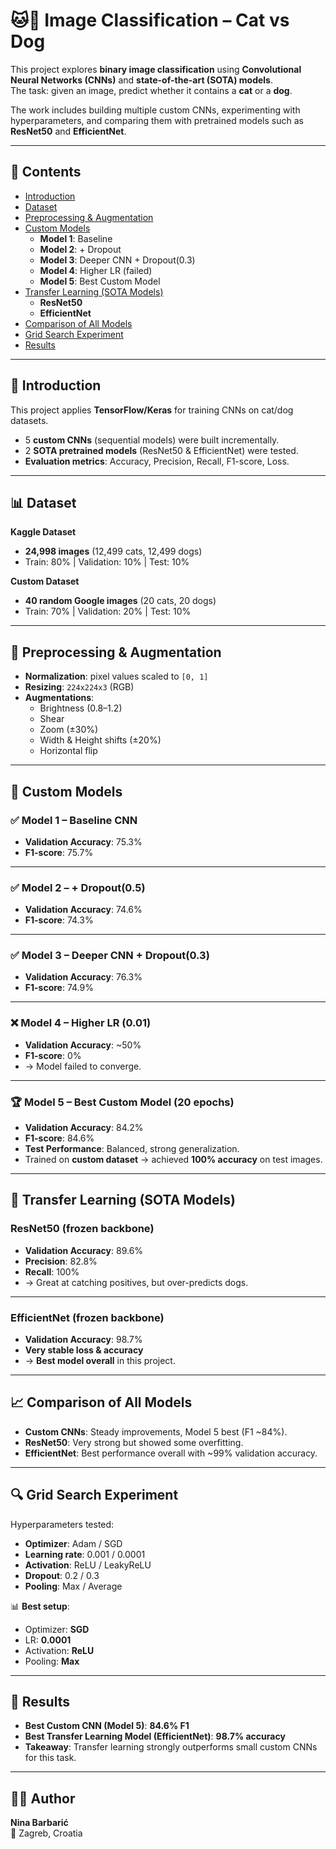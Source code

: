 # 🐱🐶 Image Classification – Cat vs Dog  

This project explores **binary image classification** using **Convolutional Neural Networks (CNNs)** and **state-of-the-art (SOTA) models**.  
The task: given an image, predict whether it contains a **cat** or a **dog**.  

The work includes building multiple custom CNNs, experimenting with hyperparameters, and comparing them with pretrained models such as **ResNet50** and **EfficientNet**.  

---

## 📂 Contents
- [Introduction](#-introduction)  
- [Dataset](#-dataset)  
- [Preprocessing & Augmentation](#-preprocessing--augmentation)  
- [Custom Models](#-custom-models)  
  - **Model 1**: Baseline  
  - **Model 2**: + Dropout  
  - **Model 3**: Deeper CNN + Dropout(0.3)  
  - **Model 4**: Higher LR (failed)  
  - **Model 5**: Best Custom Model  
- [Transfer Learning (SOTA Models)](#-transfer-learning-sota-models)  
  - **ResNet50**  
  - **EfficientNet**  
- [Comparison of All Models](#-comparison-of-all-models)  
- [Grid Search Experiment](#-grid-search-experiment)  
- [Results](#-results)  

---

## 📖 Introduction
This project applies **TensorFlow/Keras** for training CNNs on cat/dog datasets.  

- 5 **custom CNNs** (sequential models) were built incrementally.  
- 2 **SOTA pretrained models** (ResNet50 & EfficientNet) were tested.  
- **Evaluation metrics**: Accuracy, Precision, Recall, F1-score, Loss.  

---

## 📊 Dataset
**Kaggle Dataset**  
- **24,998 images** (12,499 cats, 12,499 dogs)  
- Train: 80% | Validation: 10% | Test: 10%  

**Custom Dataset**  
- **40 random Google images** (20 cats, 20 dogs)  
- Train: 70% | Validation: 20% | Test: 10%  

---

## 🔧 Preprocessing & Augmentation
- **Normalization**: pixel values scaled to `[0, 1]`  
- **Resizing**: `224x224x3` (RGB)  
- **Augmentations**:  
  - Brightness (0.8–1.2)  
  - Shear  
  - Zoom (±30%)  
  - Width & Height shifts (±20%)  
  - Horizontal flip  

---

## 🧪 Custom Models

### ✅ Model 1 – Baseline CNN  
- **Validation Accuracy**: 75.3%  
- **F1-score**: 75.7%  

---

### ✅ Model 2 – + Dropout(0.5)  
- **Validation Accuracy**: 74.6%  
- **F1-score**: 74.3%  

---

### ✅ Model 3 – Deeper CNN + Dropout(0.3)  
- **Validation Accuracy**: 76.3%  
- **F1-score**: 74.9%  

---

### ❌ Model 4 – Higher LR (0.01)  
- **Validation Accuracy**: ~50%  
- **F1-score**: 0%  
- → Model failed to converge.  

---

### 🏆 Model 5 – Best Custom Model (20 epochs)  
- **Validation Accuracy**: 84.2%  
- **F1-score**: 84.6%  
- **Test Performance**: Balanced, strong generalization.  
- Trained on **custom dataset** → achieved **100% accuracy** on test images.  

---

## 🚀 Transfer Learning (SOTA Models)

### ResNet50 (frozen backbone)  
- **Validation Accuracy**: 89.6%  
- **Precision**: 82.8%  
- **Recall**: 100%  
- → Great at catching positives, but over-predicts dogs.  

---

### EfficientNet (frozen backbone)  
- **Validation Accuracy**: 98.7%  
- **Very stable loss & accuracy**  
- → **Best model overall** in this project.  

---

## 📈 Comparison of All Models
- **Custom CNNs**: Steady improvements, Model 5 best (F1 ~84%).  
- **ResNet50**: Very strong but showed some overfitting.  
- **EfficientNet**: Best performance overall with ~99% validation accuracy.  

---

## 🔍 Grid Search Experiment
Hyperparameters tested:  

- **Optimizer**: Adam / SGD  
- **Learning rate**: 0.001 / 0.0001  
- **Activation**: ReLU / LeakyReLU  
- **Dropout**: 0.2 / 0.3  
- **Pooling**: Max / Average  

📊 **Best setup**:  
- Optimizer: **SGD**  
- LR: **0.0001**  
- Activation: **ReLU**  
- Pooling: **Max**  

---

## 🏁 Results
- **Best Custom CNN (Model 5)**: **84.6% F1**  
- **Best Transfer Learning Model (EfficientNet)**: **98.7% accuracy**  
- **Takeaway**: Transfer learning strongly outperforms small custom CNNs for this task.  

---

## 👩‍💻 Author
**Nina Barbarić**  
📍 Zagreb, Croatia  
